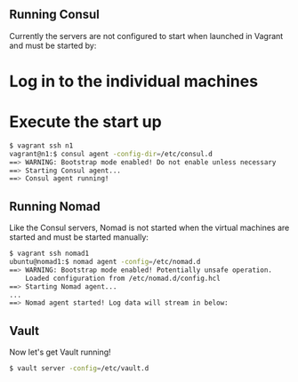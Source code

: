 Running Consul
---

Currently the servers are not configured to start when launched in Vagrant and must be started by:

# Log in to the individual machines
# Execute the start up

```bash
$ vagrant ssh n1
vagrant@n1:$ consul agent -config-dir=/etc/consul.d
==> WARNING: Bootstrap mode enabled! Do not enable unless necessary
==> Starting Consul agent...
==> Consul agent running!
```

Running Nomad
---
Like the Consul servers, Nomad is not started when the virtual machines are started and must be started manually:

```bash
$ vagrant ssh nomad1
ubuntu@nomad1:$ nomad agent -config=/etc/nomad.d
==> WARNING: Bootstrap mode enabled! Potentially unsafe operation.
    Loaded configuration from /etc/nomad.d/config.hcl
==> Starting Nomad agent...
...
==> Nomad agent started! Log data will stream in below:
```

Vault
---

Now let's get Vault running!

```bash
$ vault server -config=/etc/vault.d
```
